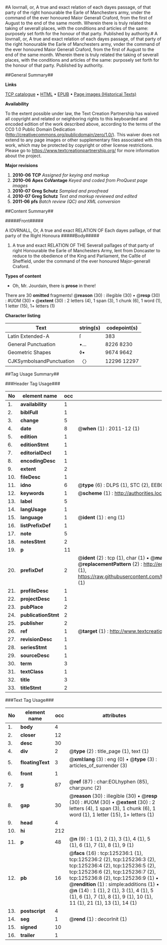 #A Iovrnall, or, A true and exact relation of each dayes passage, of that party of the right honourable the Earle of Manchesters army, vnder the command of the ever honoured Maior Generall Craford, from the first of August to the end of the same month. Wherein there is truly related the taking of severall places, with the conditions and articles of the same: purposely set forth for the honour of that party. Published by authority.#
A Iovrnall, or, A true and exact relation of each dayes passage, of that party of the right honourable the Earle of Manchesters army, vnder the command of the ever honoured Maior Generall Craford, from the first of August to the end of the same month. Wherein there is truly related the taking of severall places, with the conditions and articles of the same: purposely set forth for the honour of that party. Published by authority.

##General Summary##

**Links**

[TCP catalogue](http://www.ota.ox.ac.uk/tcp/)  • 
[HTML](http://tei.it.ox.ac.uk/tcp/Texts-HTML/free/A87/A87383.html)  • 
[EPUB](http://tei.it.ox.ac.uk/tcp/Texts-EPUB/free/A87/A87383.epub) • 
[Page images (Historical Texts)](https://historicaltexts.jisc.ac.uk/eebo-99872790e)

**Availability**

To the extent possible under law, the Text Creation Partnership has waived all copyright and related or neighboring rights to this keyboarded and encoded edition of the work described above, according to the terms of the CC0 1.0 Public Domain Dedication (http://creativecommons.org/publicdomain/zero/1.0/). This waiver does not extend to any page images or other supplementary files associated with this work, which may be protected by copyright or other license restrictions. Please go to https://www.textcreationpartnership.org/ for more information about the project.

**Major revisions**

1. __2010-06__ __TCP__ *Assigned for keying and markup*
1. __2010-06__ __Apex CoVantage__ *Keyed and coded from ProQuest page images*
1. __2010-07__ __Greg Schutz__ *Sampled and proofread*
1. __2010-07__ __Greg Schutz__ *Text and markup reviewed and edited*
1. __2011-06__ __pfs__ *Batch review (QC) and XML conversion*

##Content Summary##

#####Front#####

A IOVRNALL, Or, A true and exact RELATION OF Each dayes paſſage, of that party of the Right Honoura
#####Body#####

1. A true and exact RELATION OF THE Severall paſſages of that party of right Honourable the Earle of Manchesters Army, ſent from Doncaster to reduce to the obedience of the King and Parliament, the Caſtle of Sheffield, under the command of the ever honoured Major-generall Craford.

**Types of content**

  * Oh, Mr. Jourdain, there is **prose** in there!

There are 30 **omitted** fragments! 
 @__reason__ (30) : illegible (30)  •  @__resp__ (30) : #UOM (30)  •  @__extent__ (30) : 2 letters (4), 1 span (3), 1 chunk (6), 1 word (1), 1 letter (15), 1+ letters (1)

**Character listing**


|Text|string(s)|codepoint(s)|
|---|---|---|
|Latin Extended-A|ſ|383|
|General Punctuation|•…|8226 8230|
|Geometric Shapes|◊▪|9674 9642|
|CJKSymbolsandPunctuation|〈〉|12296 12297|

##Tag Usage Summary##

###Header Tag Usage###

|No|element name|occ|attributes|
|---|---|---|---|
|1.|__availability__|1||
|2.|__biblFull__|1||
|3.|__change__|5||
|4.|__date__|8| @__when__ (1) : 2011-12 (1)|
|5.|__edition__|1||
|6.|__editionStmt__|1||
|7.|__editorialDecl__|1||
|8.|__encodingDesc__|1||
|9.|__extent__|2||
|10.|__fileDesc__|1||
|11.|__idno__|6| @__type__ (6) : DLPS (1), STC (2), EEBO-CITATION (1), PROQUEST (1), VID (1)|
|12.|__keywords__|1| @__scheme__ (1) : http://authorities.loc.gov/ (1)|
|13.|__label__|5||
|14.|__langUsage__|1||
|15.|__language__|1| @__ident__ (1) : eng (1)|
|16.|__listPrefixDef__|1||
|17.|__note__|5||
|18.|__notesStmt__|2||
|19.|__p__|11||
|20.|__prefixDef__|2| @__ident__ (2) : tcp (1), char (1)  •  @__matchPattern__ (2) : ([0-9\-]+):([0-9IVX]+) (1), (.+) (1)  •  @__replacementPattern__ (2) : http://eebo.chadwyck.com/downloadtiff?vid=$1&page=$2 (1), https://raw.githubusercontent.com/textcreationpartnership/Texts/master/tcpchars.xml#$1 (1)|
|21.|__profileDesc__|1||
|22.|__projectDesc__|1||
|23.|__pubPlace__|2||
|24.|__publicationStmt__|2||
|25.|__publisher__|2||
|26.|__ref__|1| @__target__ (1) : http://www.textcreationpartnership.org/docs/. (1)|
|27.|__revisionDesc__|1||
|28.|__seriesStmt__|1||
|29.|__sourceDesc__|1||
|30.|__term__|3||
|31.|__textClass__|1||
|32.|__title__|3||
|33.|__titleStmt__|2||


###Text Tag Usage###

|No|element name|occ|attributes|
|---|---|---|---|
|1.|__body__|4||
|2.|__closer__|12||
|3.|__desc__|30||
|4.|__div__|2| @__type__ (2) : title_page (1), text (1)|
|5.|__floatingText__|3| @__xml:lang__ (3) : eng (0)  •  @__type__ (3) : articles_of_surrender (3)|
|6.|__front__|1||
|7.|__g__|87| @__ref__ (87) : char:EOLhyphen (85), char:punc (2)|
|8.|__gap__|30| @__reason__ (30) : illegible (30)  •  @__resp__ (30) : #UOM (30)  •  @__extent__ (30) : 2 letters (4), 1 span (3), 1 chunk (6), 1 word (1), 1 letter (15), 1+ letters (1)|
|9.|__head__|4||
|10.|__hi__|212||
|11.|__p__|48| @__n__ (9) : 1 (1), 2 (1), 3 (1), 4 (1), 5 (1), 6 (1), 7 (1), 8 (1), 9 (1)|
|12.|__pb__|16| @__facs__ (16) : tcp:125236:1 (1), tcp:125236:2 (2), tcp:125236:3 (2), tcp:125236:4 (2), tcp:125236:5 (2), tcp:125236:6 (2), tcp:125236:7 (2), tcp:125236:8 (2), tcp:125236:9 (1)  •  @__rendition__ (1) : simple:additions (1)  •  @__n__ (14) : 1 (1), 2 (1), 3 (1), 4 (1), 5 (1), 6 (1), 7 (1), 8 (1), 9 (1), 10 (1), 11 (1), 21 (1), 13 (1), 14 (1)|
|13.|__postscript__|4||
|14.|__seg__|1| @__rend__ (1) : decorInit (1)|
|15.|__signed__|10||
|16.|__trailer__|1||
